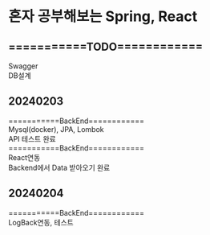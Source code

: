 # 혼자 공부해보는 Spring, React
## ===========TODO============
Swagger<br/>
DB설계<br/>

## 20240203
===========BackEnd============<br/>
Mysql(docker), JPA, Lombok<br/>
API 테스트 완료<br/>
===========BackEnd============<br/>
React연동<br/>
Backend에서 Data 받아오기 완료<br/>

## 20240204

===========BackEnd============<br/>
LogBack연동, 테스트<br/>




